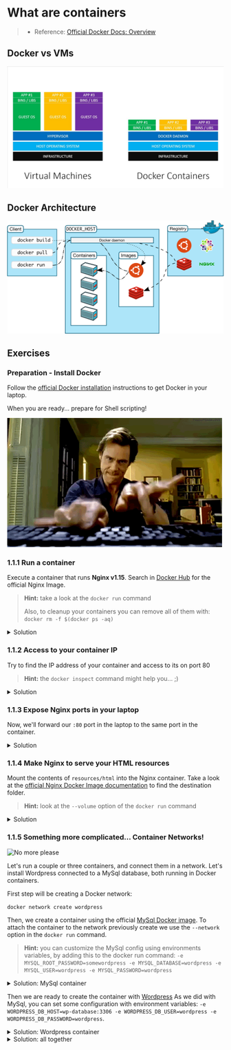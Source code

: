 # What are containers

> * Reference: [Official Docker Docs: Overview](https://docs.docker.com/engine/docker-overview/)

## Docker vs VMs

![Docker Vs VMs](images/docker-vs-vm.jpg)

## Docker Architecture

![Docker Architecture](images/docker-architecture.svg)

## Exercises

### Preparation - Install Docker

Follow the [official Docker installation](https://docs.docker.com/install/) instructions to get Docker in your laptop.

When you are ready... prepare for Shell scripting! 

![Hack all the things](images/jim-carrey-hacker.gif)

### 1.1.1 Run a container

Execute a container that runs **Nginx v1.15**. Search in [Docker Hub](https://hub.docker.com/) for the official Nginx Image.

> **Hint:** take a look at the `docker run` command
>
> Also, to cleanup your containers you can remove all of them with: `docker rm -f $(docker ps -aq)`

<details>
<summary>Solution</summary>

```shell
docker run --name my-nginx-server nginx:1.15
```
</details>


### 1.1.2 Access to your container IP

Try to find the IP address of your container and access to its on port 80

> **Hint:** the `docker inspect` command might help you... ;)

<details>
<summary>Solution</summary>

```
docker inspect my-nginx-server | jq ".[0].NetworkSettings.IPAddress"
```
</details>

### 1.1.3 Expose Nginx ports in your laptop

Now, we'll forward our `:80` port in the laptop to the same port in the container. 

<details>
<summary>Solution</summary>

```
docker run --name my-nginx-server -p 80:80 nginx:1.15
```
</details>


### 1.1.4 Make Nginx to serve your HTML resources


Mount the contents of `resources/html` into the Nginx container. Take a look at the [official Nginx Docker Image documentation](https://hub.docker.com/r/library/nginx/) to find the destination folder.

> **Hint:** look at the `--volume` option of the `docker run` command

<details>
<summary>Solution</summary>

```
docker run --name my-nginx-server -p 80:80 -v $PWD/resources/html:/usr/share/nginx/html:ro nginx:1.15
```
</details>


### 1.1.5 Something more complicated... Container Networks!

![No more please](images/crazy-german-kid.gif)

Let's run a couple or three containers, and connect them in a network. Let's install Wordpress connected to a MySql database, both running in Docker containers.

First step will be creating a Docker network:

```
docker network create wordpress
```

Then, we create a container using the official [MySql Docker image](https://hub.docker.com/_/mysql). To attach the container to the network previously create we use the `--network` option in the `docker run` command.

> **Hint:** you can customize the MySql config using environments variables, by adding this to the docker run command: `-e MYSQL_ROOT_PASSWORD=somewordpress -e MYSQL_DATABASE=wordpress -e MYSQL_USER=wordpress -e MYSQL_PASSWORD=wordpress`

<details>
<summary>Solution: MySql container</summary>

```
docker run -d --name wp-database \
  -e MYSQL_ROOT_PASSWORD=somewordpress \
  -e MYSQL_DATABASE=wordpress \
  -e MYSQL_USER=wordpress \
  -e MYSQL_PASSWORD=wordpress \
  --network wordpress \
  mysql:5.7
```
</details>

Then we are ready to create the container with [Wordpress](https://hub.docker.com/_/wordpress) As we did with MySql, you can set some configuration with environment variables: `-e WORDPRESS_DB_HOST=wp-database:3306 -e WORDPRESS_DB_USER=wordpress -e WORDPRESS_DB_PASSWORD=wordpress`.

<details>
<summary>Solution: Wordpress container</summary>

```
docker run -d --name wp-wordpress \
  -e WORDPRESS_DB_HOST=wp-database:3306 \
  -e WORDPRESS_DB_USER=wordpress \
  -e WORDPRESS_DB_PASSWORD=wordpress \
  -p 8000:80 \
  --network wordpress \
  wordpress:latest
```

</details>

<details>
<summary>Solution: all together</summary>

```
docker network create wordpress
docker run -d --name wp-database \
  -e MYSQL_ROOT_PASSWORD=somewordpress \
  -e MYSQL_DATABASE=wordpress \
  -e MYSQL_USER=wordpress \
  -e MYSQL_PASSWORD=wordpress \
  --network wordpress \
  mysql:5.7

docker run -d --name wp-wordpress \
  -e WORDPRESS_DB_HOST=wp-database:3306 \
  -e WORDPRESS_DB_USER=wordpress \
  -e WORDPRESS_DB_PASSWORD=wordpress \
  -p 8000:80 \
  --network wordpress \
  wordpress:latest
```

</details>
